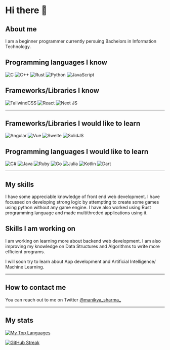 # Hi there 👋

<!--
**Manikya-Sharma/Manikya-Sharma** is a ✨ _special_ ✨ repository because its `README.md` (this file) appears on your GitHub profile.

Here are some ideas to get you started:

- 🔭 I’m currently working on ...
- 🌱 I’m currently learning ...
- 👯 I’m looking to collaborate on ...
- 🤔 I’m looking for help with ...
- 💬 Ask me about ...
- 📫 How to reach me: ...
- 😄 Pronouns: ...
- ⚡ Fun fact: ...
-->

## About me

I am a beginner programmer currently persuing Bachelors in Information Technology.

## Programming languages I know

![C](https://img.shields.io/badge/c-%2300599C.svg?style=for-the-badge&logo=c&logoColor=white)
![C++](https://img.shields.io/badge/c++-%2300599C.svg?style=for-the-badge&logo=c%2B%2B&logoColor=white)
![Rust](https://img.shields.io/badge/rust-%23000000.svg?style=for-the-badge&logo=rust&logoColor=white)
![Python](https://img.shields.io/badge/python-3670A0?style=for-the-badge&logo=python&logoColor=ffdd54)
![JavaScript](https://img.shields.io/badge/javascript-%23323330.svg?style=for-the-badge&logo=javascript&logoColor=%23F7DF1E)

## Frameworks/Libraries I know

![TailwindCSS](https://img.shields.io/badge/tailwindcss-%2338B2AC.svg?style=for-the-badge&logo=tailwind-css&logoColor=white)
![React](https://img.shields.io/badge/react-%2320232a.svg?style=for-the-badge&logo=react&logoColor=%2361DAFB)
![Next JS](https://img.shields.io/badge/Next-black?style=for-the-badge&logo=next.js&logoColor=white)

---

## Frameworks/Libraries I would like to learn

![Angular](https://img.shields.io/badge/angular-%23DD0031.svg?style=for-the-badge&logo=angular&logoColor=white)
![Vue](https://img.shields.io/badge/Vue%20js-35495E?style=for-the-badge&logo=vuedotjs&logoColor=4FC08D)
![Swelte](https://img.shields.io/badge/Svelte-4A4A55?style=for-the-badge&logo=svelte&logoColor=FF3E00)
![SolidJS](https://img.shields.io/badge/Solid%20JS-2C4F7C?style=for-the-badge&logo=solid&logoColor=white)

## Programming languages I would like to learn

![C#](https://img.shields.io/badge/c%23-%23239120.svg?style=for-the-badge&logo=c-sharp&logoColor=white)
![Java](https://img.shields.io/badge/java-%23ED8B00.svg?style=for-the-badge&logo=openjdk&logoColor=white)
![Ruby](https://img.shields.io/badge/ruby-%23CC342D.svg?style=for-the-badge&logo=ruby&logoColor=white)
![Go](https://img.shields.io/badge/go-%2300ADD8.svg?style=for-the-badge&logo=go&logoColor=white)
![Julia](https://img.shields.io/badge/-Julia-9558B2?style=for-the-badge&logo=julia&logoColor=white)
![Kotlin](https://img.shields.io/badge/kotlin-%237F52FF.svg?style=for-the-badge&logo=kotlin&logoColor=white)
![Dart](https://img.shields.io/badge/Dart-0175C2?style=for-the-badge&logo=dart&logoColor=white)

---

## My skills

I have some appreciable knowledge of front end web development. I have focussed on developing strong logic by attempting to create some games using python without any game engine. I have also worked using Rust programming language and made multithreded applications using it.

## Skills I am working on

I am working on learning more about backend web development. I am also improving my knowledge on Data Structures and Algorithms to write more efficient programs.

I will soon try to learn about App development and Artificial Intelligence/ Machine Learning.

---

## How to contact me

You can reach out to me on Twitter [@manikya_sharma_](https://twitter.com/manikya_sharma_)

---

## My stats

[![My Top Languages](https://github-readme-stats.vercel.app/api/top-langs/?username=Manikya-Sharma&theme=tokyonight&bg_color=000000&langs_count=8&layout=donut&border_radius=4.5&custom_title=Top%20Languages)](https://github.com/anuraghazra/github-readme-stats)

[![GitHub Streak](https://streak-stats.demolab.com/?user=Manikya-Sharma&theme=tokyonight)](https://git.io/streak-stats)
